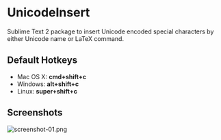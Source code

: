 UnicodeInsert
=============

Sublime Text 2 package to insert Unicode encoded special characters by either Unicode name or LaTeX command.

Default Hotkeys
---------------

- Mac OS X: **cmd+shift+c**
- Windows: **alt+shift+c**
- Linux: **super+shift+c**

Screenshots
-----------

![screenshot-01.png](https://raw.github.com/modmonkeys/UnicodeInsert/master/img/screenshot-01.png "Screenshot 01")
